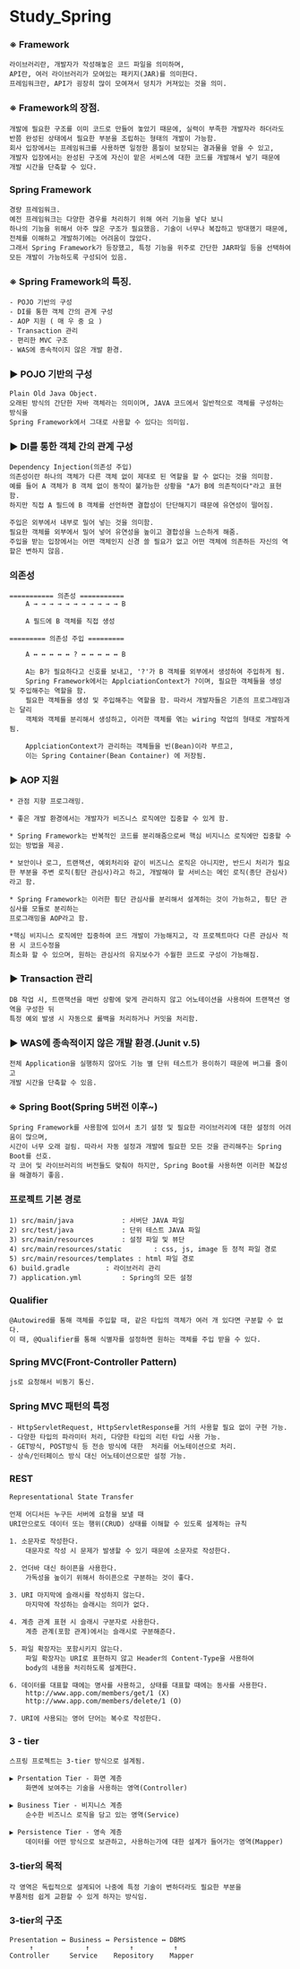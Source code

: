 # Study_Spring
### ※ Framework
	라이브러리란, 개발자가 작성해놓은 코드 파일을 의미하며,
	API란, 여러 라이브러리가 모여있는 패키지(JAR)를 의미한다.
	프레임워크란, API가 굉장히 많이 모여져서 덩치가 커져있는 것을 의미.

### ※ Framework의 장점.
	개발에 필요한 구조를 이미 코드로 만들어 놓았기 때문에, 실력이 부족한 개발자라 하더라도
	반쯤 완성된 상태에서 필요한 부분을 조립하는 형태의 개발이 가능함.
	회사 입장에서는 프레임워크를 사용하면 일정한 품질이 보장되는 결과물을 얻을 수 있고,
	개발자 입장에서는 완성된 구조에 자신이 맡은 서비스에 대한 코드를 개발해서 넣기 때문에
	개발 시간을 단축할 수 있다.

### Spring Framework
	경량 프레임워크.
	예전 프레임워크는 다양한 경우를 처리하기 위해 여러 기능을 넣다 보니
	하나의 기능을 위해서 아주 많은 구조가 필요했음. 기술이 너무나 복잡하고 방대했기 때문에,
	전체를 이해하고 개발하기에는 어려움이 많았다.
	그래서 Spring Framework가 등장했고, 특정 기능을 위주로 간단한 JAR파일 등을 선택하여
	모든 개발이 가능하도록 구성되어 있음.

### ※ Spring Framework의 특징.
	- POJO 기반의 구성
	- DI를 통한 객체 간의 관계 구성
	- AOP 지원 ( 매 우 중 요 )
	- Transaction 관리
	- 편리한 MVC 구조
	- WAS에 종속적이지 않은 개발 환경.

### ▶ POJO 기반의 구성
	Plain Old Java Object.
	오래된 방식의 간단한 자바 객체라는 의미이며, JAVA 코드에서 일반적으로 객체를 구성하는 방식을
	Spring Framework에서 그대로 사용할 수 있다는 의미임.

### ▶ DI를 통한 객체 간의 관계 구성
	Dependency Injection(의존성 주입)
	의존성이란 하나의 객체가 다른 객체 없이 제대로 된 역할을 할 수 없다는 것을 의미함.
	예를 들어 A 객체가 B 객체 없이 동작이 불가능한 상황을 "A가 B에 의존적이다"라고 표현함.
	하지만 직접 A 필드에 B 객체를 선언하면 결합성이 단단해지기 때문에 유연성이 떨어짐.

	주입은 외부에서 내부로 밀어 넣는 것을 의미함.
	필요한 객체를 외부에서 밀어 넣어 유연성을 높이고 결합성을 느슨하게 해줌.
	주입을 받는 입장에서는 어떤 객체인지 신경 쓸 필요가 없고 어떤 객체에 의존하든 자신의 역할은 변하지 않음.

### 의존성

	=========== 의존성 ===========
		A → → → → → → → → → → → B

		A 필드에 B 객체를 직접 생성

	========= 의존성 주입 =========
		
		A ↔ ↔ ↔ ↔ ↔ ? ↔ ↔ ↔ ↔ ↔ B

		A는 B가 필요하다고 신호를 보내고, '?'가 B 객체를 외부에서 생성하여 주입하게 됨.
		Spring Framework에서는 ApplciationContext가 ?이며, 필요한 객체들을 생성  및 주입해주는 역할을 함.	
		필요한 객체들을 생성 및 주입해주는 역할을 함. 따라서 개발자들은 기존의 프로그래밍과는 달리
		객체와 객체를 분리해서 생성하고, 이러한 객체를 엮는 wiring 작업의 형태로 개발하게 됨.
		
		ApplciationContext가 관리하는 객체들을 빈(Bean)이라 부르고,
		이는 Spring Container(Bean Container) 에 저장됨.


### ▶ AOP 지원
	* 관점 지향 프로그래밍.

	* 좋은 개발 환경에서는 개발자가 비즈니스 로직에만 집중할 수 있게 함.

	* Spring Framework는 반복적인 코드를 분리해줌으로써 핵심 비지니스 로직에만 집중할 수 있는 방법을 제공.

	* 보안이나 로그, 트랜잭션, 예외처리와 같이 비즈니스 로직은 아니지만, 반드시 처리가 필요한 부분을 주변 로직(횡단 관심사)라고 하고, 개발해야 할 서비스는 메인 로직(종단 관심사)라고 함.

	* Spring Framework는 이러한 횡단 관심사를 분리해서 설계하는 것이 가능하고, 횡단 관심사를 모듈로 분리하는
	프로그래밍을 AOP라고 함.
	
	*핵심 비지니스 로직에만 집중하여 코드 개발이 가능해지고, 각 프로젝트마다 다른 관심사 적용 시 코드수정을
	최소화 할 수 있으며, 원하는 관심사의 유지보수가 수월한 코드로 구성이 가능해짐.

### ▶ Transaction 관리
	DB 작업 시, 트랜잭션을 매번 상황에 맞게 관리하지 않고 어노테이션을 사용하여 트랜잭션 영역을 구성한 뒤
	특정 예외 발생 시 자동으로 롤백을 처리하거나 커밋을 처리함.

### ▶ WAS에 종속적이지 않은 개발 환경.(Junit v.5)
	전체 Application을 실행하지 않아도 기능 별 단위 테스트가 용이하기 때문에 버그를 줄이고
	개발 시간을 단축할 수 있음.	

### ※ Spring Boot(Spring 5버전 이후~)
	Spring Framework를 사용함에 있어서 초기 설정 및 필요한 라이브러리에 대한 설정의 어려움이 많으며,
	시간이 너무 오래 걸림. 따라서 자동 설정과 개발에 필요한 모든 것을 관리해주는 Spring Boot를 선호.
	각 코어 및 라이브러리의 버전들도 맞춰야 하지만, Spring Boot를 사용하면 이러한 복잡성을 해결하기 좋음.

### 프로젝트 기본 경로
	1) src/main/java			: 서버단 JAVA 파일
	2) src/test/java			: 단위 테스트 JAVA 파일
	3) src/main/resources		: 설정 파일 및 뷰단
	4) src/main/resources/static		: css, js, image 등 정적 파일 경로
	5) src/main/resources/templates	: html 파일 경로
	6) build.gradle			: 라이브러리 관리
	7) application.yml			: Spring의 모든 설정

### Qualifier
	@Autowired를 통해 객체를 주입할 때, 같은 타입의 객체가 여러 개 있다면 구분할 수 없다.
	이 때, @Qualifier를 통해 식별자를 설정하면 원하는 객체를 주입 받을 수 있다.

### Spring MVC(Front-Controller Pattern)
	
	js로 요청해서 비동기 통신.

### Spring MVC 패턴의 특정
	- HttpServletRequest, HttpServletResponse를 거의 사용할 필요 없이 구현 가능.
	- 다양한 타입의 파라미터 처리, 다양한 타입의 리턴 타입 사용 가능.
	- GET방식, POST방식 등 전송 방식에 대한  처리를 어노테이션으로 처리.
	- 상속/인터페이스 방식 대신 어노테이션으로만 설정 가능.


### REST
	Representational State Transfer

	언제 어디서든 누구든 서버에 요청을 보낼 때
	URI만으로도 데이터 또는 행위(CRUD) 상태를 이해할 수 있도록 설계하는 규칙

	1. 소문자로 작성한다.
		대문자로 작성 시 문제가 발생할 수 있기 때문에 소문자로 작성한다.

	2. 언더바 대신 하이픈을 사용한다.
		가독성을 높이기 위해서 하이픈으로 구분하는 것이 좋다.

	3. URI 마지막에 슬래시를 작성하지 않는다.
		마지막에 작성하는 슬래시는 의미가 없다.

	4. 계층 관계 표현 시 슬래시 구분자로 사용한다.
		계층 관계(포함 관계)에서는 슬래시로 구분해준다.

	5. 파일 확장자는 포함시키지 않는다.
		파일 확장자는 URI로 표현하지 않고 Header의 Content-Type을 사용하여
		body의 내용을 처리하도록 설계한다.

	6. 데이터를 대표할 때에는 명사를 사용하고, 상태를 대표할 때에는 동사를 사용한다.
		http://www.app.com/members/get/1 (X)
		http://www.app.com/members/delete/1 (O)

	7. URI에 사용되는 영어 단어는 복수로 작성한다.


### 3 - tier
	스프링 프로젝트는 3-tier 방식으로 설계됨.

	▶ Prsentation Tier - 화면 계층
		화면에 보여주는 기술을 사용하는 영역(Controller)

	▶ Business Tier - 비지니스 계층
		순수한 비즈니스 로직을 담고 있는 영역(Service)

	▶ Persistence Tier - 영속 계층
		데이터를 어떤 방식으로 보관하고, 사용하는가에 대한 설계가 들어가는 영역(Mapper)

### 3-tier의 목적
	각 영역은 독립적으로 설계되어 나중에 특정 기술이 변하더라도 필요한 부분을
	부품처럼 쉽게 교환할 수 있게 하자는 방식임.

### 3-tier의 구조
	Presentation ↔ Business ↔ Persistence ↔ DBMS
	     ↑	           ↑          ↑	      	 ↑
	Controller     Service    Repository    Mapper
